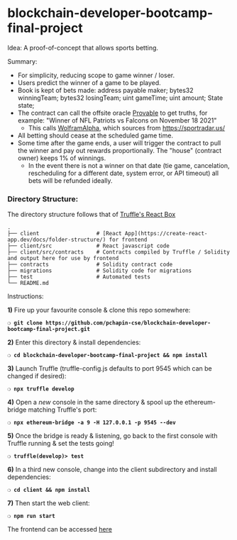 # blockchain-developer-bootcamp-final-project

Idea: A proof-of-concept that allows sports betting.


Summary:

- For simplicity, reducing scope to game winner / loser.
- Users predict the winner of a game to be played.
- Book is kept of bets made:
      address payable maker;
      bytes32 winningTeam;
      bytes32 losingTeam;
      uint gameTime;
      uint amount;
      State state;
- The contract can call the offsite oracle [Provable](https://app.provable.xyz/home/test_query#V29sZnJhbUFscGhh:V2lubmVyIG9mIE5GTCBQYXRyaW90cyB2cyBGYWxjb25zIG9uIE5vdmVtYmVyIDE4IDIwMjE=) to get truths, for example: "Winner of NFL Patriots vs Falcons on November 18 2021"
  - This calls [WolframAlpha](https://www.wolframalpha.com/input/?i=Winner+of+NFL+Patriots+vs+Falcons+on+November+18+2021), which sources from https://sportradar.us/
- All betting should cease at the scheduled game time.
- Some time after the game ends, a user will trigger the contract to pull the winner and pay out rewards proportionally.  The "house" (contract owner) keeps 1% of winnings.
  - In the event there is not a winner on that date (tie game, cancelation, rescheduling for a different date, system error, or API timeout) all bets will be refunded ideally.


### Directory Structure:

The directory structure follows that of [Truffle's React Box](https://www.trufflesuite.com/boxes/react)

    .
    ├── client                  # [React App](https://create-react-app.dev/docs/folder-structure/) for frontend
    ├── client/src              # React javascript code
    ├── client/src/contracts    # Contracts compiled by Truffle / Solidity and output here for use by frontend
    ├── contracts               # Solidity contract code
    ├── migrations              # Solidity code for migrations
    ├── test                    # Automated tests
    └── README.md


Instructions:

**1)** Fire up your favourite console & clone this repo somewhere:

__`❍ git clone https://github.com/pchapin-cse/blockchain-developer-bootcamp-final-project.git`__

**2)** Enter this directory & install dependencies:

__`❍ cd blockchain-developer-bootcamp-final-project && npm install`__

**3)** Launch Truffle (truffle-config.js defaults to port 9545 which can be changed if desired):

__`❍ npx truffle develop`__

**4)** Open a _new_ console in the same directory & spool up the ethereum-bridge matching Truffle's port:

__`❍ npx ethereum-bridge -a 9 -H 127.0.0.1 -p 9545 --dev`__

**5)** Once the bridge is ready & listening, go back to the first console with Truffle running & set the tests going!

__`❍ truffle(develop)> test`__

**6)** In a third new console, change into the client subdirectory and install dependencies:

__`❍ cd client && npm install`__

**7)** Then start the web client:

__`❍ npm run start`__

The frontend can be accessed [here](https://localhost:3000)
